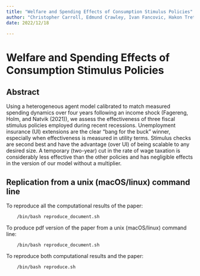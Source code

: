 ```yaml
---
title: "Welfare and Spending Effects of Consumption Stimulus Policies"
author: "Christopher Carroll, Edmund Crawley, Ivan Fancovic, Hakon Tretvoll"
date: 2022/12/18

---
```

# Welfare and Spending Effects of Consumption Stimulus Policies

## Abstract

Using a heterogeneous agent model calibrated to match measured spending dynamics over four years following an income shock (Fagereng, Holm, and Natvik (2021)), we assess the effectiveness of three fiscal stimulus policies employed during recent recessions. Unemployment insurance (UI) extensions are the clear “bang for the buck” winner, especially when effectiveness is measured in utility terms. Stimulus checks are second best and have the advantage (over UI) of being scalable to any desired size. A temporary (two-year) cut in the rate of wage taxation is considerably less effective than the other policies and has negligible effects in the version of our model without a multiplier.

## Replication from a unix (macOS/linux) command line

To reproduce all the computational results of the paper:

```
	/bin/bash reproduce_document.sh
```

To produce pdf version of the paper from a unix (macOS/linux) command line:

```
	/bin/bash reproduce_document.sh
```

To reproduce both computational results and the paper:

```
	/bin/bash reproduce.sh
```
